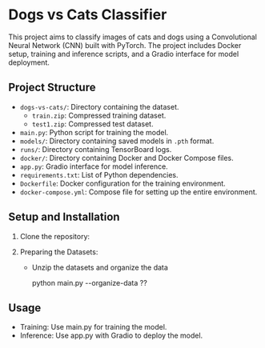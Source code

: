 # Dogs vs Cats Classifier

This project aims to classify images of cats and dogs using a Convolutional Neural Network (CNN) built with PyTorch. The project includes Docker setup, training and inference scripts, and a Gradio interface for model deployment.

## Project Structure

- `dogs-vs-cats/`: Directory containing the dataset.
  - `train.zip`: Compressed training dataset.
  - `test1.zip`: Compressed test dataset.
- `main.py`: Python script for training the model.
- `models/`: Directory containing saved models in `.pth` format.
- `runs/`: Directory containing TensorBoard logs.
- `docker/`: Directory containing Docker and Docker Compose files.
- `app.py`: Gradio interface for model inference.
- `requirements.txt`: List of Python dependencies.
- `Dockerfile`: Docker configuration for the training environment.
- `docker-compose.yml`: Compose file for setting up the entire environment.


## Setup and Installation

1. Clone the repository:


2. Preparing the Datasets:

    - Unzip the datasets and organize the data

        python main.py --organize-data ??

    

## Usage

- Training: Use main.py for training the model.
- Inference: Use app.py with Gradio to deploy the model.